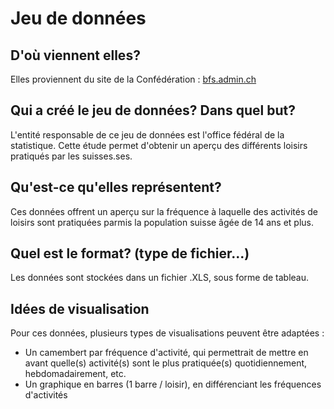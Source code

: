 # Jeu de données

## D'où viennent elles?
Elles proviennent du site de la Confédération : [bfs.admin.ch](https://www.bfs.admin.ch/asset/fr/je-f-16.02.04.09)

## Qui a créé le jeu de données? Dans quel but?
L'entité responsable de ce jeu de données est l'office fédéral de la statistique. Cette étude permet d'obtenir un aperçu des différents loisirs pratiqués par les suisses.ses.

## Qu'est-ce qu'elles représentent?
Ces données offrent un aperçu sur la fréquence à laquelle des activités de loisirs sont pratiquées parmis la population suisse âgée de 14 ans et plus.

## Quel est le format? (type de fichier...)
Les données sont stockées dans un fichier .XLS, sous forme de tableau.

## Idées de visualisation
Pour ces données, plusieurs types de visualisations peuvent être adaptées : 
- Un camembert par fréquence d'activité, qui permettrait de mettre en avant quelle(s) activité(s) sont le plus pratiquée(s) quotidiennement, hebdomadairement, etc.
- Un graphique en barres (1 barre / loisir), en différenciant les fréquences d'activités
